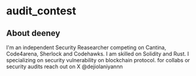 # audit_contest

## About deeney
I'm an independent Security Reasearcher competing on Cantina, Code4arena, Sherlock and Codehawks. I am skilled on Solidity and Rust. I specializing on security vulnerability on blockchain protocol.
for collabs or security audits reach out on X @dejiolaniyannn
